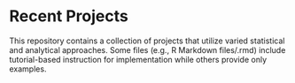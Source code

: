 # Recent Projects
This repository contains a collection of projects that utilize varied statistical and analytical approaches. Some files (e.g., R Markdown files/.rmd) include tutorial-based instruction for implementation while others provide only examples.  
